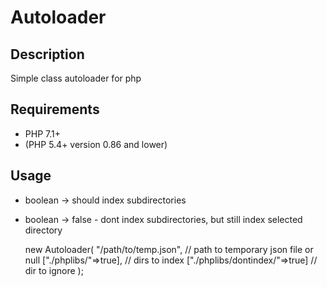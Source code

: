# Autoloader

## Description

Simple class autoloader for php

## Requirements

- PHP 7.1+
- (PHP 5.4+ version 0.86 and lower)

## Usage

- boolean -> should index subdirectories

- boolean -> false - dont index subdirectories, but still index selected directory

	new Autoloader(
		"/path/to/temp.json",	// path to temporary json file or null
		["./phplibs/"=>true],	// dirs to index
		["./phplibs/dontindex/"=>true]	// dir to ignore
	);